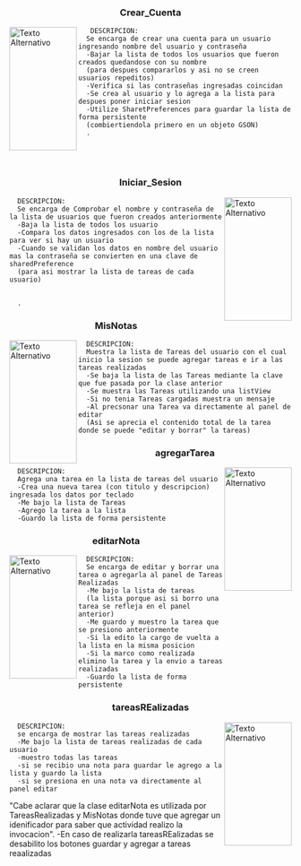 <h3 align="center">Crear_Cuenta</h3>       
<img align="left" src="https://github.com/Calisaya-Manuel/_Mis_Tareas_/blob/master/fotos/Screenshot_20230919_230621.png" alt="Texto Alternativo" width="120" height="220" />

       DESCRIPCION:
      Se encarga de crear una cuenta para un usuario ingresando nombre del usuario y contraseña 
      -Bajar la lista de todos los usuarios que fueron creados quedandose con su nombre
      (para despues compararlos y asi no se creen usuarios repeditos)
      -Verifica si las contraseñas ingresadas coincidan
      -Se crea al usuario y lo agrega a la lista para despues poner iniciar sesion
      -Utilize SharetPreferences para guardar la lista de forma persistente
      (combiertiendola primero en un objeto GSON)
      .
<br>
<br>
<h3 align="center">Iniciar_Sesion</h3>
<img align="right" src="https://github.com/Calisaya-Manuel/_Mis_Tareas_/blob/master/fotos/Screenshot_20230919_230453.png" alt="Texto Alternativo" width="120" height="220" />
     
      DESCRIPCION:
      Se encarga de Comprobar el nombre y contraseña de la lista de usuarios que fueron creados anteriormente
      -Baja la lista de todos los usuario
      -Compara los datos ingresados con los de la lista para ver si hay un usuario
      -Cuando se validan los datos en nombre del usuario mas la contraseña se convierten en una clave de sharedPreference
      (para asi mostrar la lista de tareas de cada usuario)


      .
      
<h3 align="center">MisNotas</h3>
<img align="left" src="https://github.com/Calisaya-Manuel/_Mis_Tareas_/blob/master/fotos/Screenshot_20230919_230513.png" alt="Texto Alternativo" width="120" height="220" />

      DESCRIPCION:
      Muestra la lista de Tareas del usuario con el cual inicio la sesion se puede agregar tareas e ir a las tareas realizadas
      -Se baja la lista de las Tareas mediante la clave que fue pasada por la clase anterior
      -Se muestra las Tareas utilizando una listView
      -Si no tenia Tareas cargadas muestra un mensaje
      -Al precsonar una Tarea va directamente al panel de editar
      (Asi se aprecia el contenido total de la tarea donde se puede "editar y borrar" la tareas)
      
<h3 align="center">agregarTarea</h3>
<img align="right" src="https://github.com/Calisaya-Manuel/_Mis_Tareas_/blob/master/fotos/Screenshot_20230919_230529.png" alt="Texto Alternativo" width="120" height="220" />

      DESCRIPCION:
      Agrega una tarea en la lista de tareas del usuario
      -Crea una nueva tarea (con titulo y descripcion) ingresada los datos por teclado
      -Me bajo la lista de Tareas
      -Agrego la tarea a la lista
      -Guardo la lista de forma persistente
      
<h3 align="center">editarNota</h3>
<img align="left" src="https://github.com/Calisaya-Manuel/_Mis_Tareas_/blob/master/fotos/Screenshot_20230919_230513.png" alt="Texto Alternativo" width="120" height="220" />

      DESCRIPCION:
      Se encarga de editar y borrar una tarea o agregarla al panel de Tareas Realizadas
      -Me bajo la lista de tareas
      (la lista porque asi si borro una tarea se refleja en el panel anterior)
      -Me guardo y muestro la tarea que se presiono anteriormente 
      -Si la edito la cargo de vuelta a la lista en la misma posicion
      -Si la marco como realizada elimino la tarea y la envio a tareas realizadas
      -Guardo la lista de forma persistente
<h3 align="center">tareasREalizadas</h3>
<img align="right" src="https://github.com/Calisaya-Manuel/_Mis_Tareas_/blob/master/fotos/Screenshot_20230919_230551.png" alt="Texto Alternativo" width="120" height="220" />

      DESCRIPCION:
      se encarga de mostrar las tareas realizadas 
      -Me bajo la lista de tareas realizadas de cada usuario
      -muestro todas las tareas
      -si se recibio una nota para guardar le agrego a la lista y guardo la lista
      -si se presiona en una nota va directamente al panel editar

"Cabe aclarar que la clase editarNota es utilizada por TareasRealizadas y MisNotas donde tuve que agregar un idenificador para saber
que actividad realizo la invocacion".
-En caso de realizarla tareasREalizadas se desabilito los botones guardar y agregar a tareas reaalizadas
